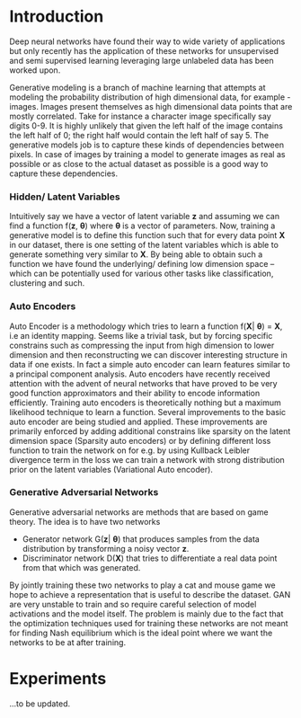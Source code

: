 # Introduction
Deep neural networks have found their way to wide variety of applications but only recently has the application of these networks for unsupervised and semi supervised learning leveraging large unlabeled data has been worked upon.

Generative modeling is a branch of machine learning that attempts at modeling the probability distribution of high dimensional data, for example - images.  Images present themselves as high dimensional data points that are mostly correlated. Take for instance a character image specifically say digits 0-9. It is highly unlikely that given the left half of the image contains the left half of 0; the right half would contain the left half of say 5. The generative models job is to capture these kinds of dependencies between pixels. In case of images by training a model to generate images as real as possible or as close to the actual dataset as possible is a good way to capture these dependencies.

### Hidden/ Latent Variables
Intuitively say we have a vector of latent variable **z** and assuming we can find a function f(**z**, **θ**) where **θ** is a vector of parameters. Now, training a generative model is to define this function such that for every data point **X** in our dataset, there is one setting of the latent variables which is able to generate something very similar to **X**. By being able to obtain such a function we have found the underlying/ defining low dimension space – which can be potentially used for various other tasks like classification, clustering and such.

### Auto Encoders
Auto Encoder is a methodology which tries to learn a function f(**X**| **θ**) = **X**, i.e an identity mapping. Seems like a trivial task, but by forcing specific constrains such as compressing the input from high dimension to lower dimension and then reconstructing we can discover interesting structure in data if one exists. In fact a simple auto encoder can learn features similar to a principal component analysis. Auto encoders have recently received attention with the advent of neural networks that have proved to be very good function approximators and their ability to encode information efficiently. Training auto encoders is theoretically nothing but a maximum likelihood technique to learn a function.
Several improvements to the basic auto encoder are being studied and applied. These improvements are primarily enforced by adding additional constrains like sparsity on the latent dimension space (Sparsity auto encoders) or by defining different loss function to train the network on for e.g. by using Kullback Leibler divergence term in the loss we can train a network with strong distribution prior on the latent variables (Variational Auto encoder). 

### Generative Adversarial Networks
Generative adversarial networks are methods that are based on game theory. The idea is to have two networks
 - Generator network G(**z**| **θ**) that produces samples from the data distribution by transforming a noisy vector **z**. 
 - Discriminator network D(**X**) that tries to differentiate a real data point from that which was generated. 

By jointly training these two networks to play a cat and mouse game we hope to achieve a representation that is useful to describe the dataset.
GAN are very unstable to train and so require careful selection of model activations and the model itself. The problem is mainly due to the fact that the optimization techniques used for training these networks are not meant for finding Nash equilibrium which is the ideal point where we want the networks to be at after training.

# Experiments
...to be updated.

